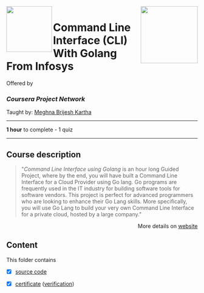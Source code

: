 <a href="https://www.coursera.org/projects/command-line-interface-golang-infosys">
  <img src="/img/Command_Line_Interface_(CLI)_With_Golang_From_Infosys_logo.avif" width="150" align="right">
</a>

<img src="https://upload.wikimedia.org/wikipedia/commons/9/97/Coursera-Logo_600x600.svg" width="120" height="120" align="left">

# Command Line Interface (CLI) With Golang From Infosys

Offered by 
### *Coursera Project Network*

Taught by: [Meghna Brijesh Kartha](https://www.coursera.org/instructor/~89194807)

---

**1 hour** to complete - 1 quiz

---

## Course description

>"*Command Line Interface using Golang* is an hour long Guided Project, where by the end, you will have built a Command Line Interface for a Cloud Provider using Go lang. Go programs are frequently used in the IT industry for building software tools for software vendors. This project is perfect for advanced programmers who are looking to enhance their Go Lang skills. More specifically, you will use Go Lang to build your very own Command Line Interface for a private cloud, hosted by a large company."

<p align="right">More details on <a href="https://www.coursera.org/projects/command-line-interface-golang-infosys">website</a></p>

## Content
This folder contains 
- [x] [source code](./CLIUsingGoLang.go) 
- [x] [certificate](./certificate.pdf) ([verification](certificate_link))


